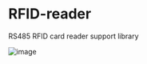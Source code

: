 # RFID-reader
RS485 RFID card reader support library

![image](https://user-images.githubusercontent.com/4460766/219572463-b0cf4d4c-910d-45bd-9526-941c661914de.png)
